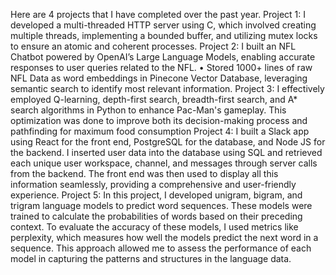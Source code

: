 Here are 4 projects that I have completed over the past year. 
Project 1: I developed a multi-threaded HTTP server using C, which involved creating multiple threads, implementing a bounded buffer, and utilizing mutex locks to ensure an atomic and coherent processes. 
Project 2: I built an NFL Chatbot powered by OpenAI’s Large Language Models, enabling accurate responses to user queries related to the NFL. •	Stored 1000+ lines of raw NFL Data as word embeddings in Pinecone Vector Database, leveraging semantic search to identify most relevant information.
Project 3: I effectively employed Q-learning, depth-first search, breadth-first search, and A* search algorithms in Python to enhance Pac-Man's gameplay. This optimization was done to improve both its decision-making process and pathfinding for maximum food consumption
Project 4: I built a Slack app using React for the front end, PostgreSQL for the database, and Node JS for the backend. I inserted user data into the database using SQL and retrieved each unique user workspace, channel, and messages through server calls from the backend. The front end was then used to display all this information seamlessly, providing a comprehensive and user-friendly experience.
Project 5: In this project, I developed unigram, bigram, and trigram language models to predict word sequences. These models were trained to calculate the probabilities of words based on their preceding context. To evaluate the accuracy of these models, I used metrics like perplexity, which measures how well the models predict the next word in a sequence. This approach allowed me to assess the performance of each model in capturing the patterns and structures in the language data.
